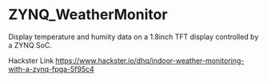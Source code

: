 # ZYNQ_WeatherMonitor
Display temperature and humiity data on a 1.8inch TFT display controlled by a ZYNQ SoC.


Hackster Link
https://www.hackster.io/dhq/indoor-weather-monitoring-with-a-zynq-fpga-5f95c4
